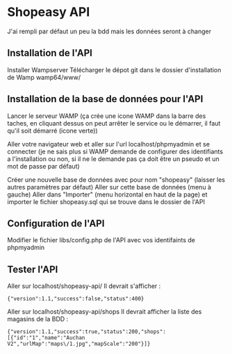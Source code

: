 # Shopeasy API
J'ai rempli par défaut un peu la bdd mais les données seront à changer
## Installation de l'API

Installer Wampserver
Télécharger le dépot git dans le dossier d'installation de Wamp wamp64/www/

## Installation de la base de données pour l'API

Lancer le serveur WAMP (ça crée une icone WAMP dans la barre des taches, en cliquant dessus on peut arrêter le service ou le démarrer, il faut qu'il soit démarré (icone verte))

Aller votre navigateur web et aller sur l'url localhost/phpmyadmin et se connecter (je ne sais plus si WAMP demande de configurer des identifiants a l'installation ou non, si il ne le demande pas ça doit être un pseudo et un mot de passe par défaut)

Créer une nouvelle base de données avec pour nom "shopeasy" (laisser les autres paramètres par défaut)
Aller sur cette base de données (menu à gauche)
Aller dans "Importer" (menu horizontal en haut de la page) et importer le fichier shopeasy.sql qui se trouve dans le dossier de l'API

## Configuration de l'API
Modifier le fichier libs/config.php de l'API avec vos identifaints de phpmyadmin


## Tester l'API
Aller sur localhost/shopeasy-api/
Il devrait s'afficher : 
```
{"version":1.1,"success":false,"status":400}
```
Aller sur localhost/shopeasy-api/shops
Il devrait afficher la liste des magasins de la BDD :
```
{"version":1.1,"success":true,"status":200,"shops":[{"id":"1","name":"Auchan V2","urlMap":"maps\/1.jpg","mapScale":"200"}]}
```

